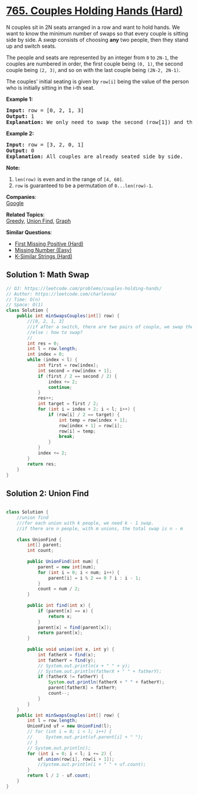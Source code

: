 # [765. Couples Holding Hands (Hard)](https://leetcode.com/problems/couples-holding-hands/)

<p>
N couples sit in 2N seats arranged in a row and want to hold hands.  We want to know the minimum number of swaps so that every couple is sitting side by side.  A <i>swap</i> consists of choosing <b>any</b> two people, then they stand up and switch seats. 
</p><p>
The people and seats are represented by an integer from <code>0</code> to <code>2N-1</code>, the couples are numbered in order, the first couple being <code>(0, 1)</code>, the second couple being <code>(2, 3)</code>, and so on with the last couple being <code>(2N-2, 2N-1)</code>.
</p><p>
The couples' initial seating is given by <code>row[i]</code> being the value of the person who is initially sitting in the i-th seat.

</p><p><b>Example 1:</b><br></p><pre><b>Input:</b> row = [0, 2, 1, 3]
<b>Output:</b> 1
<b>Explanation:</b> We only need to swap the second (row[1]) and third (row[2]) person.
</pre><p></p>

<p><b>Example 2:</b><br></p><pre><b>Input:</b> row = [3, 2, 0, 1]
<b>Output:</b> 0
<b>Explanation:</b> All couples are already seated side by side.
</pre><p></p>

<p>
<b>Note:</b>
</p><ol> 
<li> <code>len(row)</code> is even and in the range of <code>[4, 60]</code>.</li>
<li> <code>row</code> is guaranteed to be a permutation of <code>0...len(row)-1</code>.</li>
</ol>

**Companies**:  
[Google](https://leetcode.com/company/google)

**Related Topics**:  
[Greedy](https://leetcode.com/tag/greedy/), [Union Find](https://leetcode.com/tag/union-find/), [Graph](https://leetcode.com/tag/graph/)

**Similar Questions**:
* [First Missing Positive (Hard)](https://leetcode.com/problems/first-missing-positive/)
* [Missing Number (Easy)](https://leetcode.com/problems/missing-number/)
* [K-Similar Strings (Hard)](https://leetcode.com/problems/k-similar-strings/)

## Solution 1: Math Swap

```java
// OJ: https://leetcode.com/problems/couples-holding-hands/
// Author: https://leetcode.com/charlesna/
// Time: O(n)
// Space: O(1)
class Solution {
    public int minSwapsCouples(int[] row) {
        //[0, 2, 1, 3]
        //if after a switch, there are two pairs of couple, we swap their positions.
        //else : how to swap? 
        //
        int res = 0;
        int l = row.length;
        int index = 0;
        while (index < l) {
            int first = row[index];
            int second = row[index + 1];
            if (first / 2 == second / 2) {
                index += 2;
                continue;
            }
            res++;
            int target = first / 2;
            for (int i = index + 2; i < l; i++) {
                if (row[i] / 2 == target) {
                    int temp = row[index + 1];
                    row[index + 1] = row[i];
                    row[i] = temp;
                    break;
                }
            }
            index += 2;
        }
        return res;
    }
}

```

## Solution 2: Union Find

```java

class Solution {
    //union find
    ///for each union with k people, we need k - 1 swap.
    //if there are n people, with m unions, the total swap is n - m
    
    class UnionFind {
        int[] parent;
        int count;
        
        public UnionFind(int num) {
            parent = new int[num];
            for (int i = 0; i < num; i++) {
                parent[i] = i % 2 == 0 ? i : i - 1;
            }
            count = num / 2;
        }
        
        public int find(int x) {
            if (parent[x] == x) {
                return x;
            }
            parent[x] = find(parent[x]);
            return parent[x];
        }
        
        public void union(int x, int y) {
            int fatherX = find(x);
            int fatherY = find(y);
            // System.out.println(x + " " + y);
            // System.out.println(fatherX + " " + fatherY);
            if (fatherX != fatherY) {
                System.out.println(fatherX + " " + fatherY);
                parent[fatherX] = fatherY;
                count--;
            }
        }
    }
    public int minSwapsCouples(int[] row) {
        int l = row.length;
        UnionFind uf = new UnionFind(l);
        // for (int i = 0; i < l; i++) {
        //     System.out.print(uf.parent[i] + " ");
        // }
        // System.out.println();
        for (int i = 0; i < l; i += 2) {
            uf.union(row[i], row[i + 1]);
            //System.out.println(i + " " + uf.count);
        }
        return l / 2 - uf.count;
    }
}
```